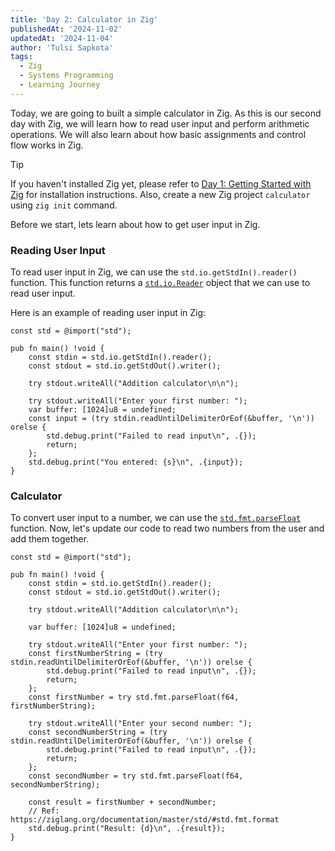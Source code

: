 ```yaml
---
title: 'Day 2: Calculator in Zig'
publishedAt: '2024-11-02'
updatedAt: '2024-11-04'
author: 'Tulsi Sapkota'
tags:
  - Zig
  - Systems Programming
  - Learning Journey
---
```


Today, we are going to built a simple calculator in Zig.
As this is our second day with Zig, we will learn how to read user input and perform arithmetic operations.
We will also learn about how basic assignments and control flow works in Zig.

> [!TIP]
> If you haven't installed Zig yet, please refer to [Day 1: Getting Started with Zig](/posts/day-1-getting-started-with-zig) for installation instructions.
> Also, create a new Zig project `calculator` using `zig init` command.

Before we start, lets learn about how to get user input in Zig.

### Reading User Input

To read user input in Zig, we can use the `std.io.getStdIn().reader()` function.
This function returns a [`std.io.Reader`](https://ziglang.org/documentation/master/std/#std.io.GenericReader) object that we can use to read user input.

Here is an example of reading user input in Zig:

```zig
const std = @import("std");

pub fn main() !void {
    const stdin = std.io.getStdIn().reader();
    const stdout = std.io.getStdOut().writer();

    try stdout.writeAll("Addition calculator\n\n");

    try stdout.writeAll("Enter your first number: ");
    var buffer: [1024]u8 = undefined;
    const input = (try stdin.readUntilDelimiterOrEof(&buffer, '\n')) orelse {
        std.debug.print("Failed to read input\n", .{});
        return;
    };
    std.debug.print("You entered: {s}\n", .{input});
}
```

### Calculator

To convert user input to a number, we can use the [`std.fmt.parseFloat`](https://ziglang.org/documentation/master/std/#std.fmt.parse_float.parseFloat) function.
Now, let's update our code to read two numbers from the user and add them together.

```zig
const std = @import("std");

pub fn main() !void {
    const stdin = std.io.getStdIn().reader();
    const stdout = std.io.getStdOut().writer();

    try stdout.writeAll("Addition calculator\n\n");

    var buffer: [1024]u8 = undefined;

    try stdout.writeAll("Enter your first number: ");
    const firstNumberString = (try stdin.readUntilDelimiterOrEof(&buffer, '\n')) orelse {
        std.debug.print("Failed to read input\n", .{});
        return;
    };
    const firstNumber = try std.fmt.parseFloat(f64, firstNumberString);

    try stdout.writeAll("Enter your second number: ");
    const secondNumberString = (try stdin.readUntilDelimiterOrEof(&buffer, '\n')) orelse {
        std.debug.print("Failed to read input\n", .{});
        return;
    };
    const secondNumber = try std.fmt.parseFloat(f64, secondNumberString);

    const result = firstNumber + secondNumber;
    // Ref: https://ziglang.org/documentation/master/std/#std.fmt.format
    std.debug.print("Result: {d}\n", .{result});
}
```
